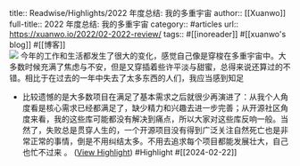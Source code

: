 title:: Readwise/Highlights/2022 年度总结: 我的多重宇宙
author:: [[Xuanwo]]
full-title:: 2022 年度总结: 我的多重宇宙
category:: #articles
url:: https://xuanwo.io/2022/02-2022-review/
tags:: #[[inoreader]] #[[xuanwo\'s blog]] #[[博客]]  
![](https://xuanwo.io/favicon.ico)
今年的工作和生活都发生了很大的变化，感觉自己像是穿梭在多重宇宙中。大多数时候充满了焦虑与不安，但是又穿插着些许平淡与甜蜜，总得来说还算过的不错。相比于在过去的一年中失去了太多东西的人们，我应当感到知足

- 比较遗憾的是大多数项目在满足了基本需求之后就很少再演进了：从我个人角度看是核心需求已经都满足了，缺少精力和兴趣去进一步完善；从开源社区角度来看，我的这些库可能都没有解决到痛点，所以大家对这些库反响一般。当然了，失败总是贯穿人生的，一个开源项目没有得到广泛关注自然死亡也是非常正常的事情，倒是不用纠结太多。不用去追求每个项目都能发展壮大，自己也忙不过来  。 ([View Highlight](https://read.readwise.io/read/01hq7y61whgw211fz5wcam0rv2)) #Highlight #[[2024-02-22]]